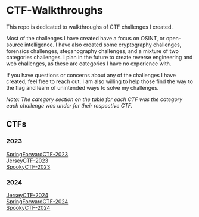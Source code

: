 # CTF-Walkthroughs
This repo is dedicated to walkthroughs of CTF challenges I created.<br>

Most of the challenges I have created have a focus on OSINT, or open-source intelligence. I have also created some cryptography challenges, forensics challenges, steganography challenges, and a mixture of two categories challenges. I plan in the future to create reverse engineering and web challenges, as these are categories I have no experience with.<br>

If you have questions or concerns about any of the challenges I have created, feel free to reach out. I am also willing to help those find the way to the flag and learn of unintended ways to solve my challenges.<br>

*Note: The category section on the table for each CTF was the category each challenge was under for their respective CTF.*

## CTFs
### 2023
[SpringForwardCTF-2023](springforwardctf-2023)<br>
[JerseyCTF-2023](jerseyctf-2023)<br>
[SpookyCTF-2023](spookyctf-2023)<br>

### 2024
[JerseyCTF-2024](jerseyctf-2024)<br>
[SpringForwardCTF-2024](springforwardctf-2024)<br>
[SpookyCTF-2024](spookyctf-2024)<br>
